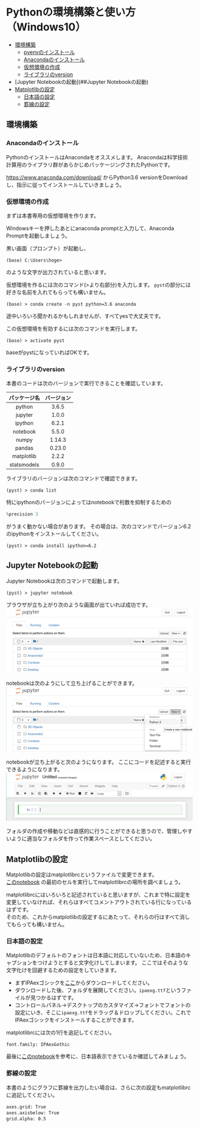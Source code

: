 # Pythonの環境構築と使い方（Windows10）

- [環境構築](##環境構築)
    - [pyenvのインストール](###pyenvのインストール)
    - [Anacondaのインストール](###Anacondaのインストール)
    - [仮想環境の作成](###仮想環境の作成)
    - [ライブラリのversion](###ライブラリのversion)
- [Jupyter Notebookの起動](##Jupyter Notebookの起動)
- [Matplotlibの設定](##Matplotlibの設定)
    - [日本語の設定](###日本語の設定)
    - [罫線の設定](###罫線の設定)

## 環境構築

### Anacondaのインストール

PythonのインストールはAnacondaをオススメします。
Anacondaは科学技術計算用のライブラリ群があらかじめパッケージングされたPythonです。

https://www.anaconda.com/download/
からPython3.6 versionをDownloadし、指示に従ってインストールしていきましょう。

### 仮想環境の作成

まずは本書専用の仮想環境を作ります。

Windowsキーを押したあとにanaconda promptと入力して、Anaconda Promptを起動しましょう。

黒い画面（プロンプト）が起動し、
```
(base) C:\Users\hoge>
```
のような文字が出力されていると思います。

仮想環境を作るには次のコマンド(>より右部分)を入力します。
`pyst`の部分には好きな名前を入れてもらっても構いません。
```
(base) > conda create -n pyst python=3.6 anaconda
```
途中いろいろ聞かれるかもしれませんが、すべてyesで大丈夫です。

この仮想環境を有効するには次のコマンドを実行します。
```
(base) > activate pyst
```

baseがpystになっていればOKです。

### ライブラリのversion

本書のコードは次のバージョンで実行できることを確認しています。

|パッケージ名|バージョン|
|:-:|:-:|
|python|3.6.5|
|jupyter|1.0.0|
|ipython|6.2.1|
|notebook|5.5.0|
|numpy|1.14.3|
|pandas|0.23.0|
|matplotlib|2.2.2|
|statsmodels|0.9.0|

ライブラリのバージョンは次のコマンドで確認できます。
```
(pyst) > conda list
```

特にipythonのバージョンによってはnotebookで桁数を抑制するための
```python
%precision 3
```
がうまく動かない場合があります。
その場合は、次のコマンドでバージョン6.2のipythonをインストールしてください。
```
(pyst) > conda install ipython=6.2
```

## Jupyter Notebookの起動

Jupyter Notebookは次のコマンドで起動します。
```
(pyst) > jupyter notebook
```

ブラウザが立ち上がり次のような画面が出ていれば成功です。
![](images/notebook1.png)

notebookは次のようにして立ち上げることができます。
![](images/notebook2.png)

notebookが立ち上がると次のようになります。
ここにコードを記述すると実行できるようになります。
![](images/notebook3.png)

フォルダの作成や移動などは直感的に行うことができると思うので、管理しやすいように適当なフォルダを作って作業スペースとしてください。

## Matplotlibの設定

Matplotlibの設定はmatplotlibrcというファイルで変更できます。  
[このnotebook](https://github.com/ghmagazine/python_stat_sample/blob/master/tutorial/matplotlib_ja.ipynb)
の最初のセルを実行してmatplotlibrcの場所を調べましょう。

matplotlibrcにはいろいろと記述されていると思いますが、これまで特に設定を変更していなければ、それらはすべてコメントアウトされている行になっているはずです。  
そのため、これからmatplotlibの設定するにあたって、それらの行はすべて消してもらっても構いません。

### 日本語の設定

Matplotlibのデフォルトのフォントは日本語に対応していないため、日本語のキャプションをつけようとすると文字化けしてしまいます。
ここではそのような文字化けを回避するための設定をしていきます。

- まずIPAexゴシックを[ここ](https://ipafont.ipa.go.jp/node26)からダウンロードしてください。
- ダウンロードした後、フォルダを展開してください。`ipaexg.ttf`というファイルが見つかるはずです。
- コントロールパネル->デスクトップのカスタマイズ->フォントでフォントの設定にいき、そこに`ipaexg.ttf`をドラッグ＆ドロップしてください。これでIPAexゴシックをインストールすることができます。

matplotlibrcには次の1行を追記してください。
```
font.family: IPAexGothic
```

最後に[このnotebook](https://github.com/ghmagazine/python_stat_sample/blob/master/tutorial/matplotlib_ja.ipynb)を参考に、日本語表示できているか確認してみましょう。

### 罫線の設定
本書のようにグラフに罫線を出力したい場合は、さらに次の設定もmatplotlibrcに追記してください。

```
axes.grid: True
axes.axisbelow: True
grid.alpha: 0.5
```
